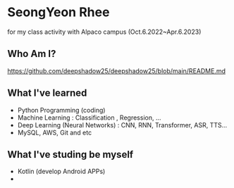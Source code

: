 # SeongYeon Rhee

for my class activity with Alpaco campus (Oct.6.2022~Apr.6.2023)

## Who Am I?
https://github.com/deepshadow25/deepshadow25/blob/main/README.md

## What I've learned
- Python Programming (coding)
- Machine Learning : Classification , Regression, ...
- Deep Learning (Neural Networks) : CNN, RNN, Transformer, ASR, TTS...
- MySQL, AWS, Git and etc

## What I've studing be myself
- Kotlin (develop Android APPs)
- 

<!--
**deepshadow25/deepshadow25** is a ✨ _special_ ✨ repository because its `README.md` (this file) appears on your GitHub profile.

Here are some ideas to get you started:

- 🔭 I’m currently working on ...
- 🌱 I’m currently learning ...
- 👯 I’m looking to collaborate on ...
- 🤔 I’m looking for help with ...
- 💬 Ask me about ...
- 📫 How to reach me: ...
- 😄 Pronouns: ...
- ⚡ Fun fact: ...
-->
